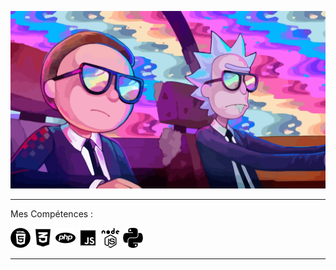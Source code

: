 ![Cover](https://github.com/BU33R/BU33R/blob/main/img/Rick2.png)
___________________________________________________________________________________________________________________________________________________________________________________

Mes Compétences : 

![Cover](https://github.com/BU33R/BU33R/blob/main/img/HTML5.png)           ![Cover](https://github.com/BU33R/BU33R/blob/main/img/CSS3.png)
![Cover](https://github.com/BU33R/BU33R/blob/main/img/PHP.png)           ![Cover](https://github.com/BU33R/BU33R/blob/main/img/JS.png)
![Cover](https://github.com/BU33R/BU33R/blob/main/img/NodeJS.png)           ![Cover](https://github.com/BU33R/BU33R/blob/main/img/PY.png)
___________________________________________________________________________________________________________________________________________________________________________________


<!--

**BU33R/BU33R** is a ✨ _special_ ✨ repository because its `README.md` (this file) appears on your GitHub profile.

Here are some ideas to get you started:

- 🔭 I’m currently working on ...
- 🌱 I’m currently learning ...
- 👯 I’m looking to collaborate on ...
- 🤔 I’m looking for help with ...
- 💬 Ask me about ...
- 📫 How to reach me: ...
- 😄 Pronouns: ...
- ⚡ Fun fact: ...
-->
